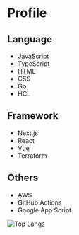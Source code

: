 # Profile

## Language
- JavaScript
- TypeScript
- HTML
- CSS
- Go
- HCL

## Framework
- Next.js
- React
- Vue
- Terraform

## Others
- AWS
- GitHub Actions
- Google App Script

![Top Langs](https://github-readme-stats-lyart-seven-51.vercel.app/api/top-langs/?username=D-Wtnbe&count_private=true)
